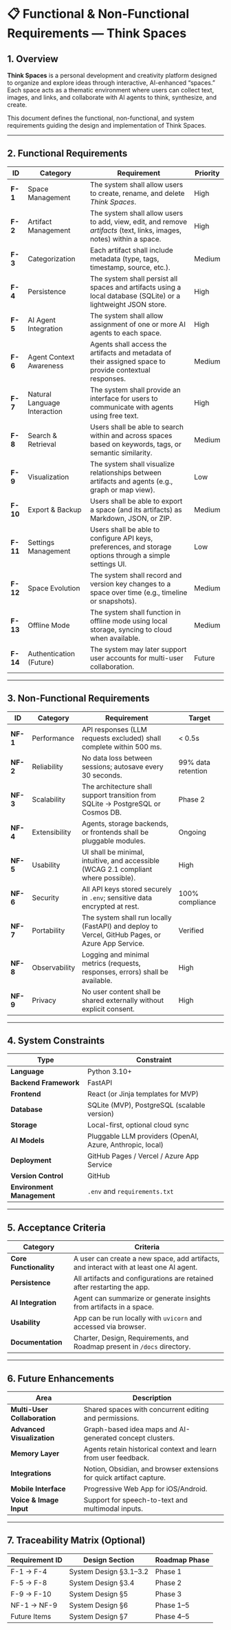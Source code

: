 # 📋 Functional & Non-Functional Requirements — Think Spaces

## 1. Overview
**Think Spaces** is a personal development and creativity platform designed to organize and explore ideas through interactive, AI-enhanced “spaces.”  
Each space acts as a thematic environment where users can collect text, images, and links, and collaborate with AI agents to think, synthesize, and create.

This document defines the functional, non-functional, and system requirements guiding the design and implementation of Think Spaces.

---

## 2. Functional Requirements

| ID | Category | Requirement | Priority |
|----|-----------|--------------|----------|
| **F-1** | Space Management | The system shall allow users to create, rename, and delete *Think Spaces*. | High |
| **F-2** | Artifact Management | The system shall allow users to add, view, edit, and remove *artifacts* (text, links, images, notes) within a space. | High |
| **F-3** | Categorization | Each artifact shall include metadata (type, tags, timestamp, source, etc.). | Medium |
| **F-4** | Persistence | The system shall persist all spaces and artifacts using a local database (SQLite) or a lightweight JSON store. | High |
| **F-5** | AI Agent Integration | The system shall allow assignment of one or more AI agents to each space. | High |
| **F-6** | Agent Context Awareness | Agents shall access the artifacts and metadata of their assigned space to provide contextual responses. | Medium |
| **F-7** | Natural Language Interaction | The system shall provide an interface for users to communicate with agents using free text. | High |
| **F-8** | Search & Retrieval | Users shall be able to search within and across spaces based on keywords, tags, or semantic similarity. | Medium |
| **F-9** | Visualization | The system shall visualize relationships between artifacts and agents (e.g., graph or map view). | Low |
| **F-10** | Export & Backup | Users shall be able to export a space (and its artifacts) as Markdown, JSON, or ZIP. | Medium |
| **F-11** | Settings Management | Users shall be able to configure API keys, preferences, and storage options through a simple settings UI. | Low |
| **F-12** | Space Evolution | The system shall record and version key changes to a space over time (e.g., timeline or snapshots). | Medium |
| **F-13** | Offline Mode | The system shall function in offline mode using local storage, syncing to cloud when available. | Medium |
| **F-14** | Authentication (Future) | The system may later support user accounts for multi-user collaboration. | Future |

---

## 3. Non-Functional Requirements

| ID | Category | Requirement | Target |
|----|-----------|--------------|--------|
| **NF-1** | Performance | API responses (LLM requests excluded) shall complete within 500 ms. | < 0.5s |
| **NF-2** | Reliability | No data loss between sessions; autosave every 30 seconds. | 99% data retention |
| **NF-3** | Scalability | The architecture shall support transition from SQLite → PostgreSQL or Cosmos DB. | Phase 2 |
| **NF-4** | Extensibility | Agents, storage backends, or frontends shall be pluggable modules. | Ongoing |
| **NF-5** | Usability | UI shall be minimal, intuitive, and accessible (WCAG 2.1 compliant where possible). | High |
| **NF-6** | Security | All API keys stored securely in `.env`; sensitive data encrypted at rest. | 100% compliance |
| **NF-7** | Portability | The system shall run locally (FastAPI) and deploy to Vercel, GitHub Pages, or Azure App Service. | Verified |
| **NF-8** | Observability | Logging and minimal metrics (requests, responses, errors) shall be available. | High |
| **NF-9** | Privacy | No user content shall be shared externally without explicit consent. | High |

---

## 4. System Constraints

| Type | Constraint |
|------|-------------|
| **Language** | Python 3.10+ |
| **Backend Framework** | FastAPI |
| **Frontend** | React (or Jinja templates for MVP) |
| **Database** | SQLite (MVP), PostgreSQL (scalable version) |
| **Storage** | Local-first, optional cloud sync |
| **AI Models** | Pluggable LLM providers (OpenAI, Azure, Anthropic, local) |
| **Deployment** | GitHub Pages / Vercel / Azure App Service |
| **Version Control** | GitHub |
| **Environment Management** | `.env` and `requirements.txt` |

---

## 5. Acceptance Criteria

| Category | Criteria |
|-----------|-----------|
| **Core Functionality** | A user can create a new space, add artifacts, and interact with at least one AI agent. |
| **Persistence** | All artifacts and configurations are retained after restarting the app. |
| **AI Integration** | Agent can summarize or generate insights from artifacts in a space. |
| **Usability** | App can be run locally with `uvicorn` and accessed via browser. |
| **Documentation** | Charter, Design, Requirements, and Roadmap present in `/docs` directory. |

---

## 6. Future Enhancements

| Area | Description |
|-------|--------------|
| **Multi-User Collaboration** | Shared spaces with concurrent editing and permissions. |
| **Advanced Visualization** | Graph-based idea maps and AI-generated concept clusters. |
| **Memory Layer** | Agents retain historical context and learn from user feedback. |
| **Integrations** | Notion, Obsidian, and browser extensions for quick artifact capture. |
| **Mobile Interface** | Progressive Web App for iOS/Android. |
| **Voice & Image Input** | Support for speech-to-text and multimodal inputs. |

---

## 7. Traceability Matrix (Optional)

| Requirement ID | Design Section | Roadmap Phase |
|----------------|----------------|----------------|
| F-1 → F-4 | System Design §3.1–3.2 | Phase 1 |
| F-5 → F-8 | System Design §3.4 | Phase 2 |
| F-9 → F-10 | System Design §5 | Phase 3 |
| NF-1 → NF-9 | System Design §6 | Phase 1–5 |
| Future Items | System Design §7 | Phase 4–5 |
